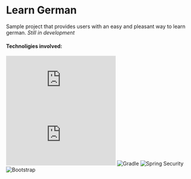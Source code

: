 # Learn German
Sample project that provides users with an easy and pleasant way to learn german.
_Still in development_

#### **Technoligies involved:**
![Spring Thymeleaf](http://www.thymeleaf.org/doc/tutorials/2.1/thymeleafspring.html)
![Spring MVC](http://docs.spring.io/spring/docs/current/spring-framework-reference/html/mvc.html)
![Gradle](https://docs.gradle.org/current/userguide/userguide)
![Spring Security](http://docs.spring.io/autorepo/docs/spring-security/4.1.x/reference/htmlsingle/)
![Bootstrap](http://getbootstrap.com/getting-started/)



